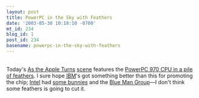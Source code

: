 ```yaml
---
layout: post
title: PowerPC in the Sky with Feathers
date: '2003-05-30 10:18:10 -0700'
mt_id: 234
blog_id: 1
post_id: 234
basename: powerpc-in-the-sky-with-feathers
---
```

<br />Today's <a href="http://www.appleturns.com/">As the Apple Turns</a> <a href="http://www.appleturns.com/scene/?id=3984">scene</a> features the <a href="http://www-3.ibm.com/chips/photolibrary/photo10.nsf/WebViewNumber/78F931E26C393F0587256C530055BF25">PowerPC 970 CPU in a pile of feathers</a>. I sure hope <a href="http://www.ibm.com/"><acronym title="International Business Machines">IBM</acronym></a>'s got something better than this for promoting the chip; <a href="http://www.intel.com/">Intel</a> had <a href="http://applemuseum.bott.org/sections/ads.html">some bunnies</a> and the <a href="http://www.blueman.com/">Blue Man Group</a>&#x2014;I don't think some feathers is going to cut it.<br /><br /><br />
